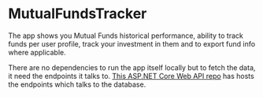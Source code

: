 # MutualFundsTracker
The app shows you Mutual Funds historical performance, ability to track funds per user profile, track your investment in them and to export fund info where applicable.

There are no dependencies to run the app itself locally but to fetch the data, it need the endpoints it talks to. [This ASP.NET Core Web API repo](https://github.com/AmitEMV/MutualFundsAPI) has 
hosts the endpoints which talks to the database.    
